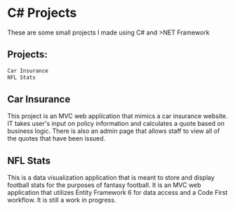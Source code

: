 # C# Projects

These are some small projects I made using C# and >NET Framework

## Projects:



```bash
Car Insurance
NFL Stats
```

## Car Insurance
This project is an MVC web application that mimics a car insurance website. IT takes user's input
on policy information and calculates a quote based on business logic. There is also an admin
page that allows staff to view all of the quotes that have been issued. 


## NFL Stats

This is a data visualization application that is meant to store and display football stats for the
purposes of fantasy football. It is an MVC web application that utilizes Entity Framework 6 for 
data access and a Code First workflow. It is still a work in progress. 
